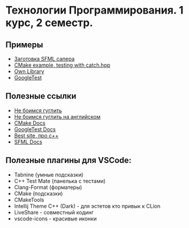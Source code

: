 # Технологии Программирования. 1 курс, 2 семестр.
## Примеры
* [Заготовка SFML сапера](https://github.com/VladislavHacker/MiptExamples/tree/main/2023/TechProg/MineSweeper)
* [CMake example, testing with catch.hpp](https://github.com/VladislavHacker/MiptExamples/tree/main/2023/TechProg/Cmake)
* [Own Library](https://github.com/VladislavHacker/MiptExamples/tree/main/2023/TechProg/OwnLibrary)
* [GoogleTest](https://github.com/VladislavHacker/MiptExamples/tree/main/2023/TechProg/CMakeGTest)

## Полезные ссылки
* [Не боимся гуглить](https://google.com/)
* [Не боимся гуглить на английском](https://www.google.com)
* [CMake Docs](https://cmake.org/cmake/help/latest/index.html)
* [GoogleTest Docs](https://google.github.io/googletest/)
* [Best site, про с++](https://en.cppreference.com/w/)
* [SFML Docs](https://www.sfml-dev.org)

## Полезные плагины для VSCode:
* Tabnine (умные подсказки)
* C++ Test Mate (панелька с тестами)
* Clang-Format (форматеры)
* CMake (подсказки) 
* CMakeTools 
* Intellij Theme C++ (Dark) - для эстетов кто привык к CLion
* LiveShare - совместный кодинг
* vscode-icons - красивые иконки
